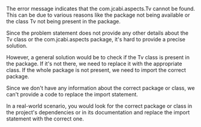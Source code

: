 The error message indicates that the com.jcabi.aspects.Tv cannot be found. This can be due to various reasons like the package not being available or the class Tv not being present in the package.

Since the problem statement does not provide any other details about the Tv class or the com.jcabi.aspects package, it's hard to provide a precise solution. 

However, a general solution would be to check if the Tv class is present in the package. If it's not there, we need to replace it with the appropriate class. If the whole package is not present, we need to import the correct package.

Since we don't have any information about the correct package or class, we can't provide a code to replace the import statement. 

In a real-world scenario, you would look for the correct package or class in the project's dependencies or in its documentation and replace the import statement with the correct one.